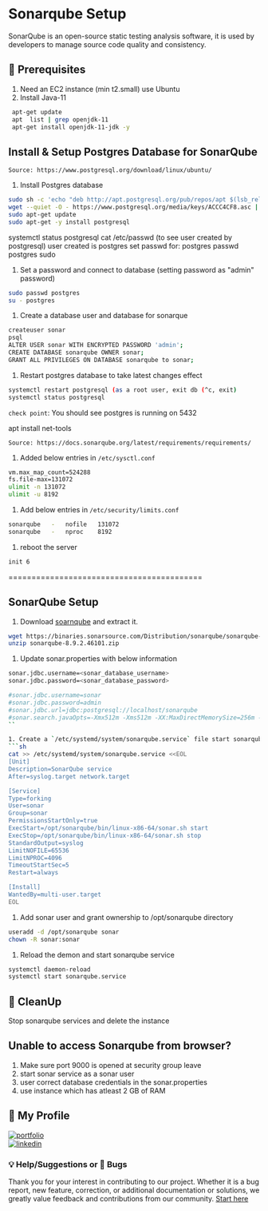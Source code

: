 
# Sonarqube Setup

SonarQube is an open-source static testing analysis software, it is used by developers to manage source code quality and consistency.
## 🧰 Prerequisites
1. Need an EC2 instance (min t2.small) use Ubuntu
2. Install Java-11
  ```sh 
   apt-get update   
   apt  list | grep openjdk-11  
   apt-get install openjdk-11-jdk -y   
   ```

## Install & Setup Postgres Database for SonarQube
`Source: https://www.postgresql.org/download/linux/ubuntu/`  
1. Install Postgres database   
  ```sh 
  sudo sh -c 'echo "deb http://apt.postgresql.org/pub/repos/apt $(lsb_release -cs)-pgdg main" > /etc/apt/sources.list.d/pgdg.list'  
  wget --quiet -O - https://www.postgresql.org/media/keys/ACCC4CF8.asc | sudo apt-key add -
  sudo apt-get update
  sudo apt-get -y install postgresql
  ```
systemctl status postgresql
cat /etc/passwd (to see user created by postgresql)
user created is postgres
set passwd for: postgres
passwd postgres
sudo 

1. Set a password and connect to database (setting password as "admin" password)
  ```sh 
  sudo passwd postgres
  su - postgres
  ```

1. Create a database user and database for sonarque 
  ```sh 
  createuser sonar
  psql
  ALTER USER sonar WITH ENCRYPTED PASSWORD 'admin';
  CREATE DATABASE sonarqube OWNER sonar;
  GRANT ALL PRIVILEGES ON DATABASE sonarqube to sonar;
  ``` 

1. Restart postgres database to take latest changes effect 
  ```sh 
  systemctl restart postgresql (as a root user, exit db (^c, exit)
  systemctl status postgresql
  ```
`check point`: You should see postgres is running on 5432



apt install net-tools

`Source: https://docs.sonarqube.org/latest/requirements/requirements/`

1. Added below entries in `/etc/sysctl.conf`
  ```sh 
  vm.max_map_count=524288
  fs.file-max=131072
  ulimit -n 131072
  ulimit -u 8192
  ```
1. Add below entries in `/etc/security/limits.conf`
  ```sh 
  sonarqube   -   nofile   131072
  sonarqube   -   nproc    8192
  ```

1. reboot the server 
  ```sh 
  init 6
  ```
  ==========================================

 ## SonarQube Setup

1. Download [soarnqube](https://www.sonarqube.org/downloads/) and extract it.   
  ```sh 
  wget https://binaries.sonarsource.com/Distribution/sonarqube/sonarqube-8.9.2.46101.zip
  unzip sonarqube-8.9.2.46101.zip
  ```

1. Update sonar.properties with below information 
  ```sh
  sonar.jdbc.username=<sonar_database_username>
  sonar.jdbc.password=<sonar_database_password>

  #sonar.jdbc.username=sonar
  #sonar.jdbc.password=admin
  #sonar.jdbc.url=jdbc:postgresql://localhost/sonarqube
  #sonar.search.javaOpts=-Xmx512m -Xms512m -XX:MaxDirectMemorySize=256m -XX:+HeapDumpOnOutOfMemoryError
  ``

1. Create a `/etc/systemd/system/sonarqube.service` file start sonarqube service at the boot time 
  ```sh   
  cat >> /etc/systemd/system/sonarqube.service <<EOL
  [Unit]
  Description=SonarQube service
  After=syslog.target network.target

  [Service]
  Type=forking
  User=sonar
  Group=sonar
  PermissionsStartOnly=true
  ExecStart=/opt/sonarqube/bin/linux-x86-64/sonar.sh start 
  ExecStop=/opt/sonarqube/bin/linux-x86-64/sonar.sh stop
  StandardOutput=syslog
  LimitNOFILE=65536
  LimitNPROC=4096
  TimeoutStartSec=5
  Restart=always

  [Install]
  WantedBy=multi-user.target
  EOL
  ```

1. Add sonar user and grant ownership to /opt/sonarqube directory 
  ```sh 
  useradd -d /opt/sonarqube sonar
  chown -R sonar:sonar
  ```

1. Reload the demon and start sonarqube service 
  ```sh 
  systemctl daemon-reload 
  systemctl start sonarqube.service 
  ```


## 🧹 CleanUp  

   Stop sonarqube services and delete the instance

 ## Unable to access Sonarqube from browser? 

 1. Make sure port 9000 is opened at security group leave
 2. start sonar service as a sonar user 
 3. user correct database credentials in the sonar.properties
 4. use instance which has atleast 2 GB of RAM
 

   
## 🔗 My Profile
[![portfolio](https://img.shields.io/badge/my_portfolio-000?style=for-the-badge&logo=ko-fi&logoColor=white)](https://www.udemy.com/user/ar-shankar/)  
[![linkedin](https://img.shields.io/badge/linkedin-0A66C2?style=for-the-badge&logo=linkedin&logoColor=white)](https://www.linkedin.com/in/ravdsun/)


  ### 💡 Help/Suggestions or 🐛 Bugs

Thank you for your interest in contributing to our project. Whether it is a bug report, new feature, correction, or additional documentation or solutions, we greatly value feedback and contributions from our community. [Start here](/issues)   
